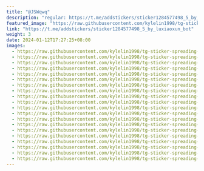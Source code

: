 ```yaml
---
title: "@JSWqwq"
description: "regular: https://t.me/addstickers/sticker1284577498_5_by_luxiaoxun_bot"
featured_image: "https://raw.githubusercontent.com/kylelin1998/tg-sticker-spreading-worldwide-images/main/img/79e0a42d-00c8-4a86-9bf2-f878d40a1c2a.jpg"
link: "https://t.me/addstickers/sticker1284577498_5_by_luxiaoxun_bot"
weight: 3
date: 2024-01-12T17:27:25+08:00
images:
  - https://raw.githubusercontent.com/kylelin1998/tg-sticker-spreading-worldwide-images/main/img/79e0a42d-00c8-4a86-9bf2-f878d40a1c2a.jpg
  - https://raw.githubusercontent.com/kylelin1998/tg-sticker-spreading-worldwide-images/main/img/abd8888f-2db5-43dd-9421-4852c03e6e42.jpg
  - https://raw.githubusercontent.com/kylelin1998/tg-sticker-spreading-worldwide-images/main/img/fd221258-ac0f-4e0d-998e-76fc7d139f97.jpg
  - https://raw.githubusercontent.com/kylelin1998/tg-sticker-spreading-worldwide-images/main/img/8f371826-c4ac-464e-b459-b106d785de4d.jpg
  - https://raw.githubusercontent.com/kylelin1998/tg-sticker-spreading-worldwide-images/main/img/f5481197-30e5-40d0-b650-0ed29b24d8fd.jpg
  - https://raw.githubusercontent.com/kylelin1998/tg-sticker-spreading-worldwide-images/main/img/86a28ac7-e363-499d-bf9f-f35af19aab90.jpg
  - https://raw.githubusercontent.com/kylelin1998/tg-sticker-spreading-worldwide-images/main/img/cb3ab240-9bf7-4872-90c1-bc050fd8df86.jpg
  - https://raw.githubusercontent.com/kylelin1998/tg-sticker-spreading-worldwide-images/main/img/f4dcc69f-4a32-4ad3-9bac-d0f462f6ed73.jpg
  - https://raw.githubusercontent.com/kylelin1998/tg-sticker-spreading-worldwide-images/main/img/e56e51b0-66ae-45e1-9492-6c9fc3765d5e.jpg
  - https://raw.githubusercontent.com/kylelin1998/tg-sticker-spreading-worldwide-images/main/img/c66c5a6f-5c53-4d4a-b877-7a2606272e65.jpg
  - https://raw.githubusercontent.com/kylelin1998/tg-sticker-spreading-worldwide-images/main/img/1223eac0-7c9b-44fe-8876-c5cf43b386c4.jpg
  - https://raw.githubusercontent.com/kylelin1998/tg-sticker-spreading-worldwide-images/main/img/30c7eef7-40c5-4821-87ec-4f578cf1c043.jpg
  - https://raw.githubusercontent.com/kylelin1998/tg-sticker-spreading-worldwide-images/main/img/f08076fc-31ec-4d1b-926c-2258d2c13ceb.jpg
  - https://raw.githubusercontent.com/kylelin1998/tg-sticker-spreading-worldwide-images/main/img/5cb22684-207f-4aef-b9a5-b16fa43cf980.jpg
  - https://raw.githubusercontent.com/kylelin1998/tg-sticker-spreading-worldwide-images/main/img/274bb971-b53b-465b-933e-b9bd7f0e4ea2.jpg
  - https://raw.githubusercontent.com/kylelin1998/tg-sticker-spreading-worldwide-images/main/img/3b4044d0-2039-4d24-9ca3-cc8387523d47.jpg
  - https://raw.githubusercontent.com/kylelin1998/tg-sticker-spreading-worldwide-images/main/img/fb7341b3-4757-42b3-9222-afdcfb5ab553.jpg
  - https://raw.githubusercontent.com/kylelin1998/tg-sticker-spreading-worldwide-images/main/img/afeec86d-a430-4e1b-b7db-9b1e58c89afc.jpg
  - https://raw.githubusercontent.com/kylelin1998/tg-sticker-spreading-worldwide-images/main/img/af3c3708-518c-4589-8386-d4c5be9a431c.jpg
  - https://raw.githubusercontent.com/kylelin1998/tg-sticker-spreading-worldwide-images/main/img/7287a2a7-4489-430b-a3a6-0212bc630447.jpg
---
```

